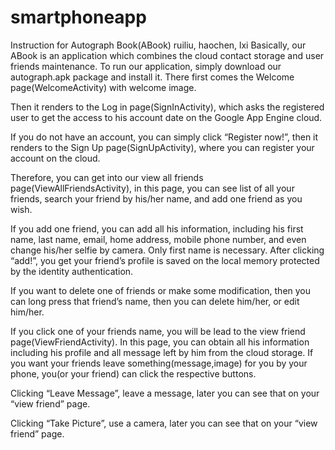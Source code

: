 smartphoneapp
=============

Instruction for Autograph Book(ABook)
ruiliu, haochen, lxi
Basically, our ABook is an application which combines the cloud contact storage and user friends maintenance. To run our application, simply download our autograph.apk package and install it.
There first comes the Welcome page(WelcomeActivity) with welcome image.

Then it renders to the Log in page(SignInActivity), which asks the registered user to get the access to his account date on the Google App Engine cloud.

If you do not have an account, you can simply click “Register now!”, then it renders to the Sign Up page(SignUpActivity), where you can register your account on the cloud.

Therefore, you can get into our view all friends page(ViewAllFriendsActivity), in this page, you can see list of all your friends, search your friend by his/her name, and add one friend as you wish.

If you add one friend, you can add all his information, including his first name, last name, email, home address, mobile phone number, and even change his/her selfie by camera. Only first name is necessary. After clicking “add!”, you get your friend’s profile is saved on the local memory protected by the identity authentication.

If you want to delete one of friends or make some modification, then you can long press that friend’s name, then you can delete him/her, or edit him/her.

If you click one of your friends name, you will be lead to the view friend page(ViewFriendActivity). In this page, you can obtain all his information including his profile and all message left by him from the cloud storage. If you want  your friends leave something(message,image) for you by your phone, you(or your friend) can click the respective buttons.

Clicking “Leave Message”, leave a message, later you can see that on your “view friend” page.

Clicking “Take Picture”, use a camera, later you can see that on your “view friend” page.

